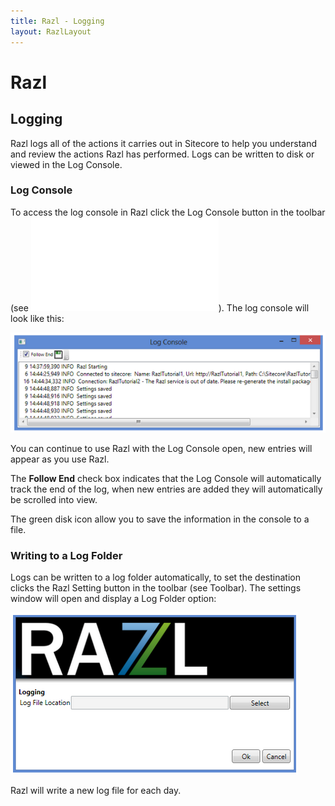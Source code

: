 ```yaml
---
title: Razl - Logging
layout: RazlLayout
---
```


# Razl

## Logging

Razl logs all of the actions it carries out in Sitecore to help you understand and review the actions Razl has performed. Logs can be written to disk or viewed in the Log Console.

### Log Console

To access the log console in Razl click the Log Console button in the toolbar (see ![Toolbar](/razl/screen.html#toolbar)). The log console will look like this:

![](/Images/Razl/logging1.PNG)

You can continue to use Razl with the Log Console open, new entries will appear as you use Razl.

The **Follow End** check box indicates that the Log Console will automatically track the end of the log, when new entries are added they will automatically be scrolled into view.

The green disk icon allow you to save the information in the console to a file.

### Writing to a Log Folder

Logs can be written to a log folder automatically, to set the destination clicks the Razl Setting button in the toolbar (see Toolbar). The settings window will open and display a Log Folder option:

![](/Images/Razl/logging2.PNG)

Razl will write a new log file for each day.